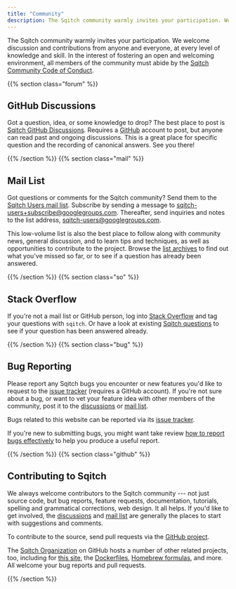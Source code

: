 ```yaml
---
title: "Community"
description: The Sqitch community warmly invites your participation. We welcome discussion and contributions from anyone and everyone, at every level of knowledge and skill.
---
```


The Sqitch community warmly invites your participation. We welcome discussion
and contributions from anyone and everyone, at every level of knowledge and
skill. In the interest of fostering an open and welcoming environment, all
members of the community must abide by the [Sqitch Community Code of
Conduct](/coc/).

{{% section class="forum" %}}

GitHub Discussions
------------------

Got a question, idea, or some knowledge to drop? The best place to post is
[Sqitch GitHub Discussions]. Requires a [GitHub] account to post, but anyone can
read past and ongoing discussions. This is a great place for specific question
and the recording of canonical answers. See you there!

  [Sqitch GitHub Discussions]: https://github.com/sqitchers/sqitch/discussions
  [GitHub]: https://github.com

{{% /section %}}
{{% section class="mail" %}}

Mail List
---------

Got questions or comments for the Sqitch community? Send them to the [Sqitch
Users mail list][list]. Subscribe by sending a message to
[sqitch-users+subscribe@googlegroups.com][subscribe]. Thereafter, send inquiries
and notes to the list address, [sqitch-users@googlegroups.com][post].

This low-volume list is also the best place to follow along with community news,
general discussion, and to learn tips and techniques, as well as opportunities
to contribute to the project. Browse the [list archives][list] to find out what
you've missed so far, or to see if a question has already been answered.

 [list]: https://groups.google.com/group/sqitch-users "Sqitch Users mail list"
 [subscribe]: mailto:sqitch-users+subscribe@googlegroups.com "Subscribe to sqitch-users"
 [post]: mailto:sqitch-users@googlegroups.com "Post to sqitch-users"

{{% /section %}}
{{% section class="so" %}}

Stack Overflow
--------------

If you're not a mail list or GitHub person, log into [Stack Overflow] and tag
your questions with `sqitch`. Or have a look at existing [Sqitch questions] to
see if your question has been answered already.

[Stack Overflow]: https://stackoverflow.com/
[Sqitch questions]: https://stackoverflow.com/questions/tagged/sqitch
  "Stack Overflow: “Questions tagged [sqitch]”"

{{% /section %}}
{{% section class="bug" %}}

Bug Reporting
-------------

Please report any Sqitch bugs you encounter or new features you'd like to
request to the [issue tracker][sqitch-issues] (requires a GitHub account). If
you're not sure about a bug, or want to vet your feature idea with other members
of the community, post it to the [discussions] or [mail list].

Bugs related to this website can be reported via its
[issue tracker][site-issues].

If you're new to submitting bugs, you might want take review [how to report bugs
effectively][guide] to help you produce a useful report.

  [sqitch-issues]: https://github.com/sqitchers/sqitch/issues
  [discussions]: #github-discussions
  [mail list]: #mail-list
  [site-issues]: https://github.com/sqitchers/sqitch.org/issues
  [guide]: https://www.chiark.greenend.org.uk/~sgtatham/bugs.html

{{% /section %}}
{{% section class="github" %}}

Contributing to Sqitch
----------------------

We always welcome contributors to the Sqitch community --- not just source code,
but bug reports, feature requests, documentation, tutorials, spelling and
grammatical corrections, web design. It all helps. If you'd like to get
involved, the [discussions] and [mail list] are generally the places to start
with suggestions and comments.

To contribute to the source, send pull requests via the [GitHub project].

The [Sqitch Organization] on GitHub hosts a number of other related projects, too,
including for [this site], the [Dockerfiles], [Homebrew formulas], and more.
All welcome your bug reports and pull requests.

  [discussions]: #github-discussions
  [mail list]: #mail-list
  [GitHub project]: https://github.com/sqitchers/sqitch/ "Sqitch on GitHub"
  [Sqitch Organization]: https://github.com/sqitchers/ "Sqitch Organization on GitHub"
  [this site]: https://github.com/sqitchers/sqitch/ "sqitch.org on GitHub"
  [Dockerfiles]: https://github.com/sqitchers/docker-sqitch
    "Docker Image packaging for Sqitch"
  [Homebrew formulas]: https://github.com/sqitchers/homebrew-sqitch
    "Homebrew Formulas for Sqitch"

{{% /section %}}
